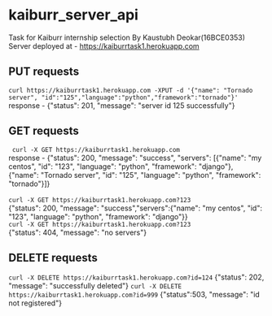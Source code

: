 # kaiburr_server_api
Task for Kaiburr internship selection 
By Kaustubh Deokar(16BCE0353)
Server deployed at - https://kaiburrtask1.herokuapp.com


## PUT requests
`curl https://kaiburrtask1.herokuapp.com -XPUT -d '{"name": "Tornado server", "id":"125","language":"python","framework":"tornado"}'`
<br>response - 
{"status": 201, "message": "server id 125 successfully"}

## GET requests
` curl -X GET https://kaiburrtask1.herokuapp.com`
<br>response - {"status": 200, "message": "success", "servers": [{"name": "my centos", "id": "123", "language": "python", "framework": "django"}, {"name": "Tornado server", "id": "125", "language": "python", "framework": "tornado"}]}
<br>
<br>
`curl -X GET https://kaiburrtask1.herokuapp.com?123`
<br>
{"status": 200, "message": "success","servers":{"name": "my centos", "id": "123", "language": "python", "framework": "django"}}
<br>
`curl -X GET https://kaiburrtask1.herokuapp.com?123`
<br>
{"status": 404, "message": "no servers"}
<br>

## DELETE requests
`curl -X DELETE https://kaiburrtask1.herokuapp.com?id=124`
{"status": 202, "message": "successfully deleted"}
`curl -X DELETE https://kaiburrtask1.herokuapp.com?id=999`
{"status":503, "message": "id not registered"}
